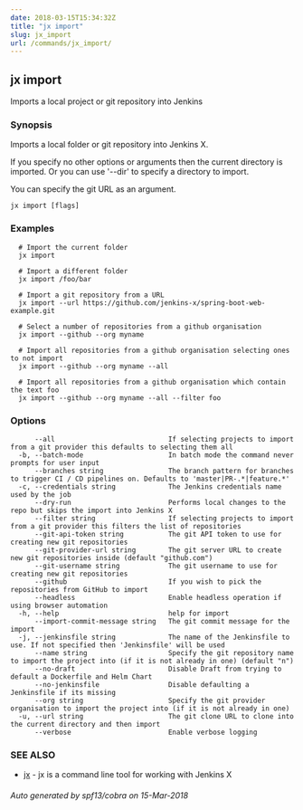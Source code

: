 ```yaml
---
date: 2018-03-15T15:34:32Z
title: "jx import"
slug: jx_import
url: /commands/jx_import/
---
```

## jx import

Imports a local project or git repository into Jenkins

### Synopsis

Imports a local folder or git repository into Jenkins X. 

If you specify no other options or arguments then the current directory is imported. Or you can use '--dir' to specify a directory to import. 

You can specify the git URL as an argument.

```
jx import [flags]
```

### Examples

```
  # Import the current folder
  jx import
  
  # Import a different folder
  jx import /foo/bar
  
  # Import a git repository from a URL
  jx import --url https://github.com/jenkins-x/spring-boot-web-example.git
  
  # Select a number of repositories from a github organisation
  jx import --github --org myname
  
  # Import all repositories from a github organisation selecting ones to not import
  jx import --github --org myname --all
  
  # Import all repositories from a github organisation which contain the text foo
  jx import --github --org myname --all --filter foo
```

### Options

```
      --all                            If selecting projects to import from a git provider this defaults to selecting them all
  -b, --batch-mode                     In batch mode the command never prompts for user input
      --branches string                The branch pattern for branches to trigger CI / CD pipelines on. Defaults to 'master|PR-.*|feature.*'
  -c, --credentials string             The Jenkins credentials name used by the job
      --dry-run                        Performs local changes to the repo but skips the import into Jenkins X
      --filter string                  If selecting projects to import from a git provider this filters the list of repositories
      --git-api-token string           The git API token to use for creating new git repositories
      --git-provider-url string        The git server URL to create new git repositories inside (default "github.com")
      --git-username string            The git username to use for creating new git repositories
      --github                         If you wish to pick the repositories from GitHub to import
      --headless                       Enable headless operation if using browser automation
  -h, --help                           help for import
      --import-commit-message string   The git commit message for the import
  -j, --jenkinsfile string             The name of the Jenkinsfile to use. If not specified then 'Jenkinsfile' will be used
      --name string                    Specify the git repository name to import the project into (if it is not already in one) (default "n")
      --no-draft                       Disable Draft from trying to default a Dockerfile and Helm Chart
      --no-jenkinsfile                 Disable defaulting a Jenkinsfile if its missing
      --org string                     Specify the git provider organisation to import the project into (if it is not already in one)
  -u, --url string                     The git clone URL to clone into the current directory and then import
      --verbose                        Enable verbose logging
```

### SEE ALSO

* [jx](/commands/jx/)	 - jx is a command line tool for working with Jenkins X

###### Auto generated by spf13/cobra on 15-Mar-2018
